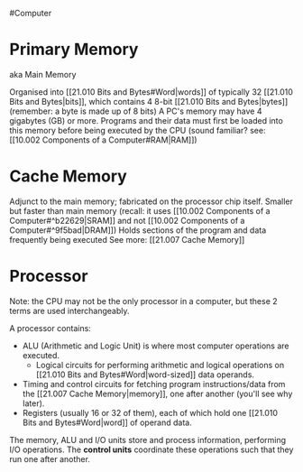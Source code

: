 #Computer 

# Primary Memory
aka Main Memory

Organised into [[21.010 Bits and Bytes#Word|words]] of typically 32 [[21.010 Bits and Bytes|bits]], which contains 4 8-bit [[21.010 Bits and Bytes|bytes]] (remember: a byte is made up of 8 bits)
A PC's memory may have 4 gigabytes (GB) or more.
Programs and their data must first be loaded into this memory before being executed by the CPU (sound familiar? see: [[10.002 Components of a Computer#RAM|RAM]])

# Cache Memory
Adjunct to the main memory; fabricated on the processor chip itself.
Smaller but faster than main memory (recall: it uses [[10.002 Components of a Computer#^b22629|SRAM]] and not [[10.002 Components of a Computer#^9f5bad|DRAM]])
Holds sections of the program and data frequently being executed
See more: [[21.007 Cache Memory]]

# Processor
Note: the CPU may not be the only processor in a computer, but these 2 terms are used interchangeably.

A processor contains:
- ALU (Arithmetic and Logic Unit) is where most computer operations are executed.
	- Logical circuits for performing arithmetic and logical operations on [[21.010 Bits and Bytes#Word|word-sized]] data operands.
- Timing and control circuits for fetching program instructions/data from the [[21.007 Cache Memory|memory]], one after another (you'll see why later).
- Registers (usually 16 or 32 of them), each of which hold one [[21.010 Bits and Bytes#Word|word]] of operand data.

The memory, ALU and I/O units store and process information, performing I/O operations.
The **control units** coordinate these operations such that they run one after another.